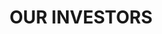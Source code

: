 ---
title: "OUR INVESTORS"
slogan: "We successfully raised a total of over 450 million dollar in debt and equity." 
image: "https://thumb.tildacdn.com/tild3934-3137-4364-b862-323361363438/-/resize/560x/-/format/webp/Group_3108.png"
description: " After successfully raising a pre-seed funding, we managed to secure our Series A funding with a combination of debt and equity including our existing shareholder RedAlpine, 468 Capital, Presight Capital, Global Founders Capital and Claret Capital Partners. Including our series A funding we have raised a total of $70 million in debt and equity. Followed by our recent series A+ funding of additional $400 million of capital by Victory Park Capital Advisors and BlackRock.

                        This way we have the opportunity to significantly scale the business. Our shareholder contribute their extensive e-commerce expertise as well as their networks of institutional star investors.

                        In addition, we also have prominent angel investors on board, including serial entrepreneurs & investors such as Mato Peric (CARS24, Choco, Scalable Capital etc.) and Roman Khan (Linjer, Raycon, Lazada etc.) as well as capital market experts such as Manuel Stotz (CEO Kingsway Capital), Stefan Jung (CIO Antler), the Scalable Capital founders Erik Podzuweit & Florian Prucker, and others."
subHeading: "We firmly believe and know from experience that not just the founders, but the entire shareholder group is crucial for a company to succeed"
para: "Suleman Ahmed, Co Founder Bilal-Tech"
path: "/about/investors"
---